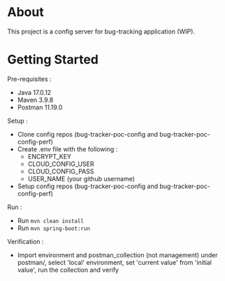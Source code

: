 # About

This project is a config server for bug-tracking application (WIP).


# Getting Started


Pre-requisites :
* Java 17.0.12
* Maven 3.9.8
* Postman 11.19.0

Setup :
* Clone config repos (bug-tracker-poc-config and bug-tracker-poc-config-perf)
* Create .env file with the following :
  - ENCRYPT_KEY
  - CLOUD_CONFIG_USER
  - CLOUD_CONFIG_PASS
  - USER_NAME (your github username)
* Setup config repos (bug-tracker-poc-config and bug-tracker-poc-config-perf)

Run :
* Run `mvn clean install`
* Run `mvn spring-boot:run`


Verification :
* Import environment and postman_collection (not management) under postman/, select 'local' environment, set 'current value' from 'initial value', run the collection and verify
